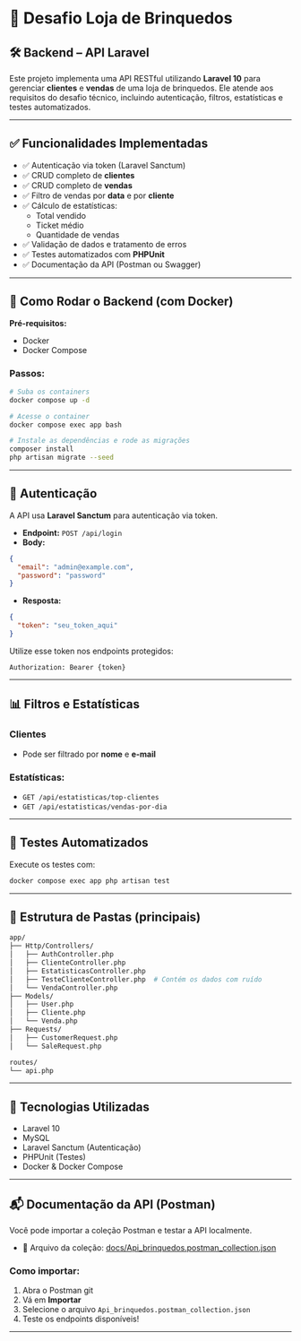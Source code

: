 # 🎯 Desafio Loja de Brinquedos

## 🛠️ Backend – API Laravel

Este projeto implementa uma API RESTful utilizando **Laravel 10** para gerenciar **clientes** e **vendas** de uma loja de brinquedos. Ele atende aos requisitos do desafio técnico, incluindo autenticação, filtros, estatísticas e testes automatizados.

---

## ✅ Funcionalidades Implementadas

- ✅ Autenticação via token (Laravel Sanctum)  
- ✅ CRUD completo de **clientes**  
- ✅ CRUD completo de **vendas**  
- ✅ Filtro de vendas por **data** e por **cliente**  
- ✅ Cálculo de estatísticas:
  - Total vendido  
  - Ticket médio  
  - Quantidade de vendas  
- ✅ Validação de dados e tratamento de erros  
- ✅ Testes automatizados com **PHPUnit**  
- ✅ Documentação da API (Postman ou Swagger)

---

## 🐳 Como Rodar o Backend (com Docker)

**Pré-requisitos:**  
- Docker  
- Docker Compose  

### Passos:

```bash
# Suba os containers
docker compose up -d

# Acesse o container
docker compose exec app bash

# Instale as dependências e rode as migrações
composer install
php artisan migrate --seed
```

---

## 🔐 Autenticação

A API usa **Laravel Sanctum** para autenticação via token.

- **Endpoint:** `POST /api/login`  
- **Body:**
```json
{
  "email": "admin@example.com",
  "password": "password"
}
```

- **Resposta:**
```json
{
  "token": "seu_token_aqui"
}
```

Utilize esse token nos endpoints protegidos:
```
Authorization: Bearer {token}
```

---

## 📊 Filtros e Estatísticas

### Clientes
- Pode ser filtrado por **nome** e **e-mail**

### Estatísticas:
- `GET /api/estatisticas/top-clientes`  
- `GET /api/estatisticas/vendas-por-dia`

---

## 🧪 Testes Automatizados

Execute os testes com:

```bash
docker compose exec app php artisan test
```

---

## 📁 Estrutura de Pastas (principais)

```bash
app/
├── Http/Controllers/
│   ├── AuthController.php
│   ├── ClienteController.php
│   ├── EstatisticasController.php
│   ├── TesteClienteController.php  # Contém os dados com ruído
│   └── VendaController.php
├── Models/
│   ├── User.php
│   ├── Cliente.php
│   └── Venda.php
├── Requests/
│   ├── CustomerRequest.php
│   └── SaleRequest.php

routes/
└── api.php
```

---

## 🧰 Tecnologias Utilizadas

- Laravel 10  
- MySQL  
- Laravel Sanctum (Autenticação)  
- PHPUnit (Testes)  
- Docker & Docker Compose  

---

## 📬 Documentação da API (Postman)

Você pode importar a coleção Postman e testar a API localmente.

- 📁 Arquivo da coleção: [docs/Api_brinquedos.postman_collection.json](./docs/Api_brinquedos.postman_collection.json)

### Como importar:

1. Abra o Postman  git 
2. Vá em **Importar**  
3. Selecione o arquivo `Api_brinquedos.postman_collection.json`  
4. Teste os endpoints disponíveis!

---